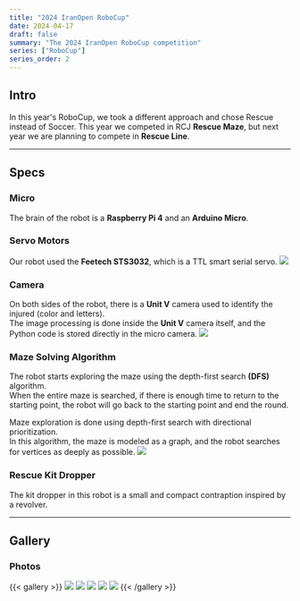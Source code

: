 ```yaml
---
title: "2024 IranOpen RoboCup"
date: 2024-04-17
draft: false
summary: "The 2024 IranOpen RoboCup competition"
series: ["RoboCup"]
series_order: 2
---
```


## Intro
In this year's RoboCup, we took a different approach and chose Rescue instead of Soccer. This year we competed in RCJ **Rescue Maze**, but next year we are planning to compete in **Rescue Line**.

---

## Specs

### Micro
The brain of the robot is a **Raspberry Pi 4** and an **Arduino Micro**.

### Servo Motors
Our robot used the **Feetech STS3032**, which is a TTL smart serial servo.
<img class="thumbnailshadow" src="sts3032.png">

### Camera
On both sides of the robot, there is a **Unit V** camera used to identify the injured (color and letters).  
The image processing is done inside the **Unit V** camera itself, and the Python code is stored directly in the micro camera.
<img class="thumbnailshadow" src="unitv.png">

### Maze Solving Algorithm
The robot starts exploring the maze using the depth-first search **(DFS)** algorithm.  
When the entire maze is searched, if there is enough time to return to the starting point, the robot will go back to the starting point and end the round.

Maze exploration is done using depth-first search with directional prioritization.  
In this algorithm, the maze is modeled as a graph, and the robot searches for vertices as deeply as possible.
<img class="thumbnailshadow" src="algo.png">

### Rescue Kit Dropper
The kit dropper in this robot is a small and compact contraption inspired by a revolver.

---

## Gallery

### Photos

{{< gallery >}}
  <img src="nature.jpg" class="grid-w33" />
  <img src="robots.jpg" class="grid-w33" />
  <img src="eh.jpg" class="grid-w33" />
  <img src="milad.jpg" class="grid-w33" />
  <img src="tdp.png" class="grid-w33" />
{{< /gallery >}}
